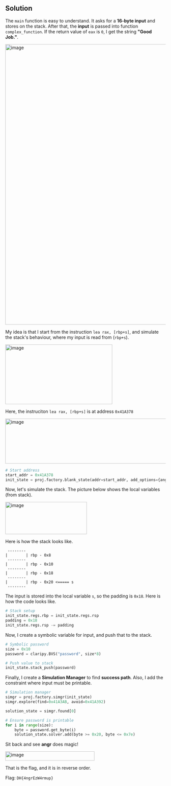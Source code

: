 ## Solution

The `main` function is easy to understand. It asks for a **16-byte input** and stores on the stack. After that, the **input** is passed into function `complex_function`. If the return value of `eax` is `0`, I get the string **"Good Job."**.

<img width="727" height="878" alt="image" src="https://github.com/user-attachments/assets/ed954609-a6d4-4e42-8f82-b33787462704" />

My idea is that I start from the instruction `lea rax, [rbp+s]`, and simulate the stack's behaviour, where my input is read from (`rbp+s`).

<img width="336" height="187" alt="image" src="https://github.com/user-attachments/assets/05f23db1-6161-4baf-bacf-104fed2497f2" />

Here, the instruciton `lea rax, [rbp+s]` is at address `0x41A378`

<img width="961" height="141" alt="image" src="https://github.com/user-attachments/assets/f839107e-5daf-420e-8ae9-d5a16294a2b4" />

```python
# Start address
start_addr = 0x41A378
init_state = proj.factory.blank_state(addr=start_addr, add_options={angr.options.LAZY_SOLVES})
```

Now, let's simulate the stack. The picture below shows the local variables (from stack).

<img width="256" height="101" alt="image" src="https://github.com/user-attachments/assets/eb063939-c413-46d8-9eb7-95ebf5a05ea3" />

Here is how the stack looks like.

```
 --------
|        | rbp - 0x8
 -------- 
|        | rbp - 0x10
 --------
|        | rbp - 0x18
 --------
|        | rbp - 0x20 <===== s
 --------
```

The input is stored into the local variable `s`, so the padding is `0x18`. Here is how the code looks like.

```python
# Stack setup
init_state.regs.rbp = init_state.regs.rsp
padding = 0x18
init_state.regs.rsp -= padding
```

Now, I create a symbolic variable for input, and push that to the stack.

```python
# Symbolic password
size = 0x10
password = claripy.BVS("password", size*8)

# Push value to stack
init_state.stack_push(password)
```

Finally, I create a **Simulation Manager** to find **success path**. Also, I add the constraint where input must be printable.

```python
# Simulation manager
simgr = proj.factory.simgr(init_state)
simgr.explore(find=0x41A3AB, avoid=0x41A392)

solution_state = simgr.found[0]

# Ensure password is printable
for i in range(size):
    byte = password.get_byte(i)
    solution_state.solver.add(byte >= 0x20, byte <= 0x7e)
```

Sit back and see **angr** does magic!

<img width="280" height="29" alt="image" src="https://github.com/user-attachments/assets/1a7690dd-2a1e-44e3-adde-8ea574de9b63" />

That is the flag, and it is in reverse order.

Flag: `DH{4ngrEzW4rmup}`
